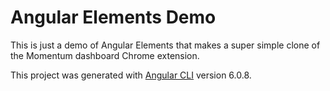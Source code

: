# Angular Elements Demo

This is just a demo of Angular Elements that makes a super simple clone of the Momentum dashboard Chrome extension.

This project was generated with [Angular CLI](https://github.com/angular/angular-cli) version 6.0.8.
